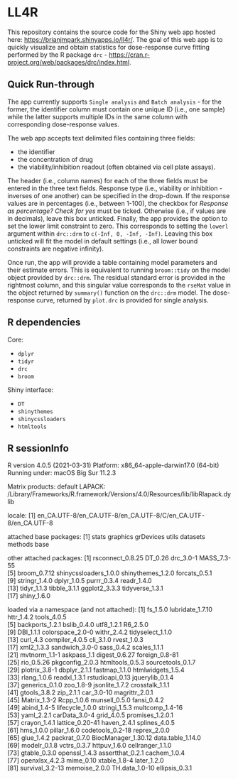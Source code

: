 # LL4R
This repository contains the source code for the Shiny web app hosted here: https://brianjmpark.shinyapps.io/ll4r/.
The goal of this web app is to quickly visualize and obtain statistics for dose-response curve fitting performed by the R package `drc` - https://cran.r-project.org/web/packages/drc/index.html.

## Quick Run-through
The app currently supports `Single analysis` and `Batch analysis` - for the former, the identifier column must contain one unique ID (i.e., one sample) while the latter supports multiple IDs in the same column with corresponding dose-response values.

The web app accepts text delimited files containing three fields: 
* the identifier 
* the concentration of drug
* the viability/inhibition readout (often obtained via cell plate assays). 

The header (i.e., column names) for each of the three fields must be entered in the three text fields. Response type (i.e., viability or inhibition - inverses of one another) can be specified in the drop-down. If the response values are in percentages (i.e., between 1-100), the checkbox for *Response as percentage? Check for yes* must be ticked. Otherwise (i.e., if values are in decimals), leave this box unticked. Finally, the app provides the option to set the lower limit constraint to zero. This corresponds to setting the `lowerl` argument within `drc::drm` to `c(-Inf, 0, -Inf, -Inf)`. Leaving this box unticked will fit the model in default settings (i.e., all lower bound constraints are negative infinity).

Once run, the app will provide a table containing model parameters and their estimate errors. This is equivalent to running `broom::tidy` on the model object provided by `drc::drm`. The residual standard error is provided in the rightmost column, and this singular value corresponds to the `rseMat` value in the object returned by `summary()` function on the `drc::drm` model. The dose-response curve, returned by `plot.drc` is provided for single analysis.

## R dependencies
Core:
* `dplyr`
* `tidyr`
* `drc`
* `broom`

Shiny interface:
* `DT`
* `shinythemes`
* `shinycssloaders`
* `htmltools`

## R sessionInfo

R version 4.0.5 (2021-03-31)
Platform: x86_64-apple-darwin17.0 (64-bit)
Running under: macOS Big Sur 11.2.3

Matrix products: default
LAPACK: /Library/Frameworks/R.framework/Versions/4.0/Resources/lib/libRlapack.dylib

locale:
[1] en_CA.UTF-8/en_CA.UTF-8/en_CA.UTF-8/C/en_CA.UTF-8/en_CA.UTF-8

attached base packages:
[1] stats     graphics  grDevices utils     datasets  methods   base     

other attached packages:
 [1] rsconnect_0.8.25      DT_0.26               drc_3.0-1             MASS_7.3-55          
 [5] broom_0.7.12          shinycssloaders_1.0.0 shinythemes_1.2.0     forcats_0.5.1        
 [9] stringr_1.4.0         dplyr_1.0.5           purrr_0.3.4           readr_1.4.0          
[13] tidyr_1.1.3           tibble_3.1.1          ggplot2_3.3.3         tidyverse_1.3.1      
[17] shiny_1.6.0          

loaded via a namespace (and not attached):
 [1] fs_1.5.0            lubridate_1.7.10    httr_1.4.2          tools_4.0.5        
 [5] backports_1.2.1     bslib_0.4.0         utf8_1.2.1          R6_2.5.0           
 [9] DBI_1.1.1           colorspace_2.0-0    withr_2.4.2         tidyselect_1.1.0   
[13] curl_4.3            compiler_4.0.5      cli_3.1.0           rvest_1.0.3        
[17] xml2_1.3.3          sandwich_3.0-0      sass_0.4.2          scales_1.1.1       
[21] mvtnorm_1.1-1       askpass_1.1         digest_0.6.27       foreign_0.8-81     
[25] rio_0.5.26          pkgconfig_2.0.3     htmltools_0.5.3     sourcetools_0.1.7  
[29] plotrix_3.8-1       dbplyr_2.1.1        fastmap_1.1.0       htmlwidgets_1.5.4  
[33] rlang_1.0.6         readxl_1.3.1        rstudioapi_0.13     jquerylib_0.1.4    
[37] generics_0.1.0      zoo_1.8-9           jsonlite_1.7.2      crosstalk_1.1.1    
[41] gtools_3.8.2        zip_2.1.1           car_3.0-10          magrittr_2.0.1     
[45] Matrix_1.3-2        Rcpp_1.0.6          munsell_0.5.0       fansi_0.4.2        
[49] abind_1.4-5         lifecycle_1.0.0     stringi_1.5.3       multcomp_1.4-16    
[53] yaml_2.2.1          carData_3.0-4       grid_4.0.5          promises_1.2.0.1   
[57] crayon_1.4.1        lattice_0.20-41     haven_2.4.1         splines_4.0.5      
[61] hms_1.0.0           pillar_1.6.0        codetools_0.2-18    reprex_2.0.0       
[65] glue_1.4.2          packrat_0.7.0       BiocManager_1.30.12 data.table_1.14.0  
[69] modelr_0.1.8        vctrs_0.3.7         httpuv_1.6.0        cellranger_1.1.0   
[73] gtable_0.3.0        openssl_1.4.3       assertthat_0.2.1    cachem_1.0.4       
[77] openxlsx_4.2.3      mime_0.10           xtable_1.8-4        later_1.2.0        
[81] survival_3.2-13     memoise_2.0.0       TH.data_1.0-10      ellipsis_0.3.1
